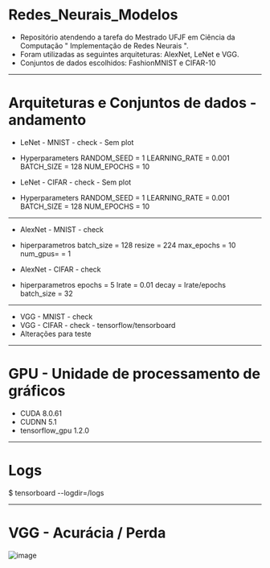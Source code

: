 # Redes_Neurais_Modelos
* Repositório atendendo a tarefa do Mestrado UFJF em Ciência da Computação " Implementação de Redes Neurais ".
* Foram utilizadas as seguintes arquiteturas: AlexNet, LeNet e VGG.
* Conjuntos de dados escolhidos: FashionMNIST e CIFAR-10


------ 

# Arquiteturas e Conjuntos de dados - andamento

* LeNet - MNIST - check - Sem plot
* Hyperparameters
RANDOM_SEED = 1
LEARNING_RATE = 0.001
BATCH_SIZE = 128
NUM_EPOCHS = 10

* LeNet - CIFAR - check - Sem plot
* Hyperparameters
RANDOM_SEED = 1
LEARNING_RATE = 0.001
BATCH_SIZE = 128
NUM_EPOCHS = 10


-----

* AlexNet - MNIST - check
* hiperparametros
batch_size = 128
resize = 224
max_epochs = 10
num_gpus= = 1
    
* AlexNet - CIFAR - check
* hiperparametros
epochs = 5
lrate = 0.01
decay = lrate/epochs
batch_size = 32

------

* VGG - MNIST - check
* VGG - CIFAR - check - tensorflow/tensorboard
* Alterações para teste

-----

# GPU - Unidade de processamento de gráficos
* CUDA 8.0.61
* CUDNN 5.1
* tensorflow_gpu 1.2.0

------

# Logs
$ tensorboard --logdir=/logs

------

# VGG - Acurácia / Perda

![image](https://github.com/Bmartins25/Redes_Neurais_Modelos/assets/42076192/39361610-c7a9-4440-8740-bb9274d62201)
